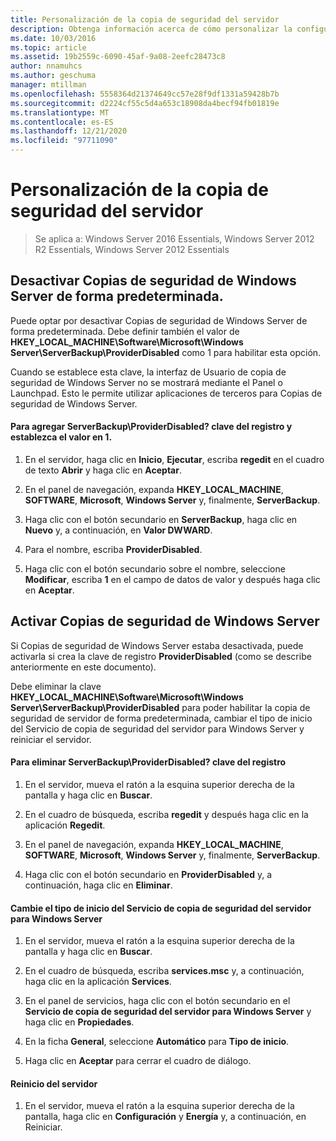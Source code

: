 ```yaml
---
title: Personalización de la copia de seguridad del servidor
description: Obtenga información acerca de cómo personalizar la configuración de copia de seguridad del servidor para Windows Server Essentials.
ms.date: 10/03/2016
ms.topic: article
ms.assetid: 19b2559c-6090-45af-9a08-2eefc28473c8
author: nnamuhcs
ms.author: geschuma
manager: mtillman
ms.openlocfilehash: 5558364d21374649cc57e28f9df1331a59428b7b
ms.sourcegitcommit: d2224cf55c5d4a653c18908da4becf94fb01819e
ms.translationtype: MT
ms.contentlocale: es-ES
ms.lasthandoff: 12/21/2020
ms.locfileid: "97711090"
---
```

# <a name="customize-server-backup"></a>Personalización de la copia de seguridad del servidor

>Se aplica a: Windows Server 2016 Essentials, Windows Server 2012 R2 Essentials, Windows Server 2012 Essentials

## <a name="turn-off-server-backup-by-default"></a>Desactivar Copias de seguridad de Windows Server de forma predeterminada.
 Puede optar por desactivar Copias de seguridad de Windows Server de forma predeterminada. Debe definir también el valor de **HKEY_LOCAL_MACHINE\Software\Microsoft\Windows Server\ServerBackup\ProviderDisabled** como 1 para habilitar esta opción.

 Cuando se establece esta clave, la interfaz de Usuario de copia de seguridad de Windows Server no se mostrará mediante el Panel o Launchpad. Esto le permite utilizar aplicaciones de terceros para Copias de seguridad de Windows Server.

#### <a name="to-add-serverbackupproviderdisabled-registry-key-and-set-the-value-to-1"></a>Para agregar ServerBackup\ProviderDisabled? clave del registro y establezca el valor en 1.

1.  En el servidor, haga clic en **Inicio**, **Ejecutar**, escriba **regedit** en el cuadro de texto **Abrir** y haga clic en **Aceptar**.

2.  En el panel de navegación, expanda **HKEY_LOCAL_MACHINE**, **SOFTWARE**, **Microsoft**, **Windows Server** y, finalmente, **ServerBackup**.

3.  Haga clic con el botón secundario en **ServerBackup**, haga clic en **Nuevo** y, a continuación, en **Valor DWWARD**.

4.  Para el nombre, escriba **ProviderDisabled**.

5.  Haga clic con el botón secundario sobre el nombre, seleccione **Modificar**, escriba **1** en el campo de datos de valor y después haga clic en **Aceptar**.

## <a name="turn-on-server-backup"></a>Activar Copias de seguridad de Windows Server
 Si Copias de seguridad de Windows Server estaba desactivada, puede activarla si crea la clave de registro **ProviderDisabled** (como se describe anteriormente en este documento).

 Debe eliminar la clave **HKEY_LOCAL_MACHINE\Software\Microsoft\Windows Server\ServerBackup\ProviderDisabled** para poder habilitar la copia de seguridad de servidor de forma predeterminada, cambiar el tipo de inicio del Servicio de copia de seguridad del servidor para Windows Server y reiniciar el servidor.

#### <a name="to-delete-serverbackupproviderdisabled-registry-key"></a>Para eliminar ServerBackup\ProviderDisabled? clave del registro

1.  En el servidor, mueva el ratón a la esquina superior derecha de la pantalla y haga clic en **Buscar**.

2.  En el cuadro de búsqueda, escriba **regedit** y después haga clic en la aplicación **Regedit**.

3.  En el panel de navegación, expanda **HKEY_LOCAL_MACHINE**, **SOFTWARE**, **Microsoft**, **Windows Server** y, finalmente, **ServerBackup**.

4.  Haga clic con el botón secundario en **ProviderDisabled** y, a continuación, haga clic en **Eliminar**.

#### <a name="change-the-start-type-of-windows-server-server-backup-service"></a>Cambie el tipo de inicio del Servicio de copia de seguridad del servidor para Windows Server

1.  En el servidor, mueva el ratón a la esquina superior derecha de la pantalla y haga clic en **Buscar**.

2.  En el cuadro de búsqueda, escriba **services.msc** y, a continuación, haga clic en la aplicación **Services**.

3.  En el panel de servicios, haga clic con el botón secundario en el **Servicio de copia de seguridad del servidor para Windows Server** y haga clic en **Propiedades**.

4.  En la ficha **General**, seleccione **Automático** para **Tipo de inicio**.

5.  Haga clic en **Aceptar** para cerrar el cuadro de diálogo.

#### <a name="restart-the-server"></a>Reinicio del servidor

1.  En el servidor, mueva el ratón a la esquina superior derecha de la pantalla, haga clic en **Configuración** y **Energía** y, a continuación, en Reiniciar.